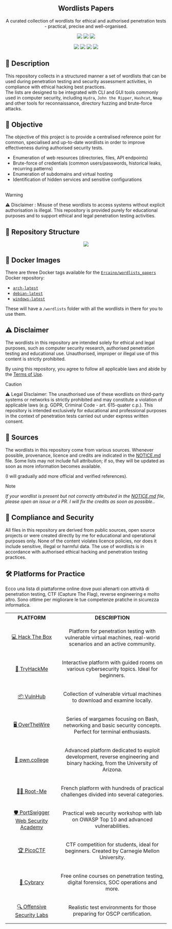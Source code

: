 <p align="center">
    <!-- <img src=".github/assets/header.svg" width="250" /> -->
    <h2 align="center">Wordlists Papers</h2>
</p>

<p align="center">
  A curated collection of wordlists for ethical and authorised penetration tests - practical, precise and well-organised.
</p>

<p align="center">
  <a href="//hub.docker.com/r/Ercaino/WordLists_papers"><img src="https://img.shields.io/docker/v/Ercaino/WordLists_papers/arch-latest?logo=docker"></a>
  <a href="//hub.docker.com/r/Ercaino/WordLists_papers"><img src="https://img.shields.io/docker/v/Ercaino/WordLists_papers/debian-latest?logo=docker"></a>
  <a href="//hub.docker.com/r/Ercaino/WordLists_papers"><img src="https://img.shields.io/docker/v/Ercaino/WordLists_papers/windows-latest?logo=docker"></a>
</p>

<p align="center">
  <a href="//github.com/Ercaino/WordLists_papers"><img src="https://img.shields.io/badge/License-MIT-blue.svg"></a>
  <a href="//github.com/Ercaino/WordLists_papers"><img src="https://img.shields.io/github/repo-size/Ercaino/WordLists_papers"></a>
  <a href="//github.com/Ercaino/WordLists_papers"><img src="https://img.shields.io/badge/Type-Wordlist-orange.svg"></a>
  <a href="//github.com/Ercaino/WordLists_papers"><img src="https://img.shields.io/badge/Usage-Ethical_Hacking-yellow.svg"></a>
</p>

## 📘 Description
This repository collects in a structured manner a set of wordlists that can be used during penetration testing and security assessment activities, in compliance with ethical hacking best practices.<br>
The lists are designed to be integrated with CLI and GUI tools commonly used in computer security, including `Hydra`, `John the Ripper`, `Hashcat`, `Nmap` and other tools for reconnaissance, directory fuzzing and brute-force attacks.


## 🎯 Objective

The objective of this project is to provide a centralised reference point for common, specialised and up-to-date wordlists in order to improve effectiveness during authorised security tests.

- Enumeration of web resources (directories, files, API endpoints)
- Brute-force of credentials (common users/passwords, historical leaks, recurring patterns)
- Enumeration of subdomains and virtual hosting
- Identification of hidden services and sensitive configurations
<br><br>

> [!WARNING]
>⚠️ Disclaimer : Misuse of these wordlists to access systems without explicit authorisation is illegal. This repository is provided purely for educational purposes and to support ethical and legal penetration testing activities. 

## 📁 Repository Structure
<p float="left">
  <p align="center">
    <a href="./STRUCTURE.txt"><img src="https://img.shields.io/badge/Structure-_?style=for-the-badge&color=8bd5ca"></a>
  </p>
</p>

## 🐳 Docker Images

There are three Docker tags available for the [`Ercaino/wordlists_papers`](https://hub.docker.com/r/Ercaino/wordlists_papers) Docker repository:

- [`arch-latest`](https://hub.docker.com/r/Ercaino/wordlists_papers/tags?name=arch-latest)
- [`debian-latest`](https://hub.docker.com/r/Ercaino/wordlists_papers/tags?name=debian-latest)
- [`windows-latest`](https://hub.docker.com/r/Ercaino/wordlists_papers/tags?name=windows-latest)

These will have a `/wordlists` folder with all the wordlists in there for you to use them.

## ⚠️ Disclaimer

The wordlists in this repository are intended solely for ethical and legal purposes, such as computer security research, authorised penetration testing and educational use. Unauthorised, improper or illegal use of this content is strictly prohibited.

By using this repository, you agree to follow all applicable laws and abide by the [Terms of Use](https://github.com/Ercaino/WordLists_papers/blob/main/term_of_use.md).

> [!CAUTION]
> ⚠️ Legal Disclaimer: The unauthorised use of these wordlists on third-party systems or networks is strictly prohibited and may constitute a violation of applicable laws (e.g. GDPR, Criminal Code - art. 615-quater c.p.). This repository is intended exclusively for educational and professional purposes in the context of penetration tests carried out under express written consent.

## 📖 Sources

The wordlists in this repository come from various sources. Whenever possible, provenance, licence and credits are indicated in the [NOTICE.md](NOTICE.md) file. Some lists may not include full attribution; if so, they will be updated as soon as more information becomes available.

(I will gradually add more official and verified references).

> [!NOTE]
> _If your wordlist is present but not correctly attributed in the [NOTICE.md](NOTICE.md) file, please open an issue or a PR. I will fix the credits as soon as possible.._

## 🔐 Compliance and Security

All files in this repository are derived from public sources, open source projects or were created directly by me for educational and operational purposes only. None of the content violates licence policies, nor does it include sensitive, illegal or harmful data. The use of wordlists is in accordance with authorised ethical hacking and penetration testing practices.

## 🛠️ Platforms for Practice

Ecco una lista di piattaforme online dove puoi allenarti con attività di penetration testing, CTF (Capture The Flag), reverse engineering e molto altro. Sono ottime per migliorare le tue competenze pratiche in sicurezza informatica.

<table>
  <tr>
    <th align="center">PLATFORM</th>
    <th align="center">DESCRIPTION</th>
  </tr>
  <tr>
    <td align="center">
      <a href="https://www.hackthebox.com">💻 Hack The Box</a>
    </td>
    <td align="center">
    <p>Platform for penetration testing with vulnerable virtual machines, real-world scenarios and an active community.</p>
    </td>
  </tr>
  <tr>
    <td align="center">
      <a href="https://tryhackme.com">🧠 TryHackMe</a>
    </td>
    <td align="center">
    <p>Interactive platform with guided rooms on various cybersecurity topics. Ideal for beginners.</p>
    </td>
  </tr>
  <tr>
    <td align="center">
      <a href="https://vulnhub.com">📦 VulnHub</a>
    </td>
    <td align="center">
    <p>Collection of vulnerable virtual machines to download and examine locally.</p>
    </td>
  </tr>
  <tr>
    <td align="center">
      <a href="https://overthewire.org">🖥️ OverTheWire</a>
    </td>
    <td align="center">
    <p>Series of wargames focusing on Bash, networking and basic security concepts. Perfect for terminal enthusiasts.</p>
    </td>
  </tr>
  <tr>
    <td align="center">
      <a href="https://pwn.college">🔫 pwn.college</a>
    </td>
    <td align="center">
    <p>Advanced platform dedicated to exploit development, reverse engineering and binary hacking, from the University of Arizona.</p>
    </td>
  </tr>
  <tr>
    <td align="center">
      <a href="https://www.root-me.org">🕵️‍♂️ Root-Me</a>
    </td>
    <td align="center">
    <p>French platform with hundreds of practical challenges divided into several categories.</p>
    </td>
  </tr>
  <tr>
    <td align="center">
      <a href="https://portswigger.net/web-security">🛡️ PortSwigger Web Security Academy</a>
    </td>
    <td align="center">
    <p>Practical web security workshop with lab on OWASP Top 10 and advanced vulnerabilities.</p>
    </td>
  </tr>
  <tr>
    <td align="center">
      <a href="https://picoctf.org">🏆 PicoCTF</a>
    </td>
    <td align="center">
    <p>CTF competition for students, ideal for beginners. Created by Carnegie Mellon University.</p>
    </td>
  </tr>
  <tr>
    <td align="center">
      <a href="https://www.cybrary.it">📘 Cybrary</a>
    </td>
    <td align="center">
    <p>Free online courses on penetration testing, digital forensics, SOC operations and more.</p>
    </td>
  </tr>
  <tr>
    <td align="center">
      <a href="https://www.offensive-security.com ">🔍 Offensive Security Labs</a>
    </td>
    <td align="center">
    <p>Realistic test environments for those preparing for OSCP certification.</p>
    </td>
  </tr>
</table>
